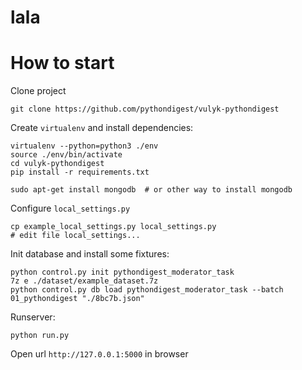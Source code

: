 # lala



# How to start

Clone project

```
git clone https://github.com/pythondigest/vulyk-pythondigest
```



Create `virtualenv` and install dependencies:

```
virtualenv --python=python3 ./env
source ./env/bin/activate
cd vulyk-pythondigest
pip install -r requirements.txt

sudo apt-get install mongodb  # or other way to install mongodb
```


Configure `local_settings.py`

```
cp example_local_settings.py local_settings.py
# edit file local_settings...
```


Init database and install some fixtures:

```
python control.py init pythondigest_moderator_task
7z e ./dataset/example_dataset.7z 
python control.py db load pythondigest_moderator_task --batch 01_pythondigest "./8bc7b.json" 
```

Runserver:

```
python run.py
```

Open url `http://127.0.0.1:5000` in browser